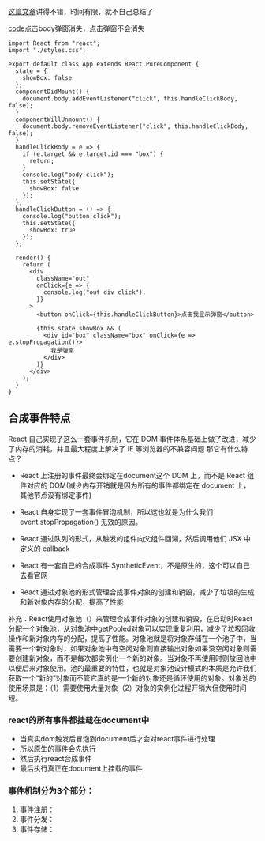 [这篇文章](http://cycle263.github.io/blogs/framework/React/implement/event.html)讲得不错，时间有限，就不自己总结了

[code](https://codesandbox.io/s/romantic-dhawan-ddnsl?file=/src/App.js)点击body弹窗消失，点击弹窗不会消失

```
import React from "react";
import "./styles.css";

export default class App extends React.PureComponent {
  state = {
    showBox: false
  };
  componentDidMount() {
    document.body.addEventListener("click", this.handleClickBody, false);
  }
  componentWillUnmount() {
    document.body.removeEventListener("click", this.handleClickBody, false);
  }
  handleClickBody = e => {
    if (e.target && e.target.id === "box") {
      return;
    }
    console.log("body click");
    this.setState({
      showBox: false
    });
  };
  handleClickButton = () => {
    console.log("button click");
    this.setState({
      showBox: true
    });
  };

  render() {
    return (
      <div
        className="out"
        onClick={e => {
          console.log("out div click");
        }}
      >
        <button onClick={this.handleClickButton}>点击我显示弹窗</button>

        {this.state.showBox && (
          <div id="box" className="box" onClick={e => e.stopPropagation()}>
            我是弹窗
          </div>
        )}
      </div>
    );
  }
}
```
## 合成事件特点
React 自己实现了这么一套事件机制，它在 DOM 事件体系基础上做了改进，减少了内存的消耗，并且最大程度上解决了 IE 等浏览器的不兼容问题
那它有什么特点？
- React 上注册的事件最终会绑定在document这个 DOM 上，而不是 React 组件对应的 DOM(减少内存开销就是因为所有的事件都绑定在 document 上，其他节点没有绑定事件)

- React 自身实现了一套事件冒泡机制，所以这也就是为什么我们 event.stopPropagation() 无效的原因。

- React 通过队列的形式，从触发的组件向父组件回溯，然后调用他们 JSX 中定义的 callback

- React 有一套自己的合成事件 SyntheticEvent，不是原生的，这个可以自己去看官网

- React 通过对象池的形式管理合成事件对象的创建和销毁，减少了垃圾的生成和新对象内存的分配，提高了性能

补充：React使用对象池（）来管理合成事件对象的创建和销毁，在启动时React分配一个对象池，从对象池中getPooled对象可以实现重复利用，减少了垃圾回收操作和新对象内存的分配，提高了性能。对象池就是将对象存储在一个池子中，当需要一个新对象时，如果对象池中有空闲对象则直接输出对象如果没空闲对象则需要创建新对象，而不是每次都实例化一个新的对象。当对象不再使用时则放回池中以便后来对象使用。池的最重要的特性，也就是对象池设计模式的本质是允许我们获取一个“新的”对象而不管它真的是一个新的对象还是循环使用的对象。对象池的使用场景是：（1）需要使用大量对象（2）对象的实例化过程开销大但使用时间短。

### react的所有事件都挂载在document中
- 当真实dom触发后冒泡到document后才会对react事件进行处理
- 所以原生的事件会先执行
- 然后执行react合成事件
- 最后执行真正在document上挂载的事件

### 事件机制分为3个部分：
1. 事件注册：
2. 事件分发：
3. 事件存储：
